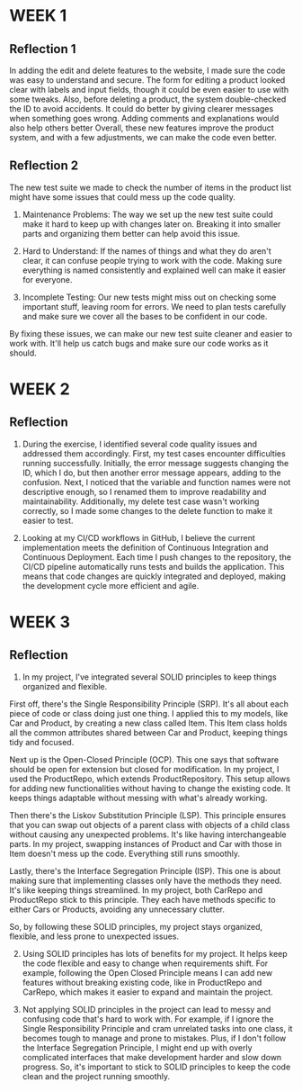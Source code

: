 

# WEEK 1

## Reflection 1

In adding the edit and delete features to the website, I made sure the code was easy to understand and secure. The form for editing a product looked clear with labels and input fields, though it could be even easier to use with some tweaks. Also, before deleting a product, the system double-checked the ID to avoid accidents. It could do better by giving clearer messages when something goes wrong. Adding comments and explanations would also help others better Overall, these new features improve the product system, and with a few adjustments, we can make the code even better.

## Reflection 2
The new test suite we made to check the number of items in the product list might have some issues that could mess up the code quality.

1. Maintenance Problems: The way we set up the new test suite could make it hard to keep up with changes later on. Breaking it into smaller parts and organizing them better can help avoid this issue.

2. Hard to Understand: If the names of things and what they do aren't clear, it can confuse people trying to work with the code. Making sure everything is named consistently and explained well can make it easier for everyone.

3. Incomplete Testing: Our new tests might miss out on checking some important stuff, leaving room for errors. We need to plan tests carefully and make sure we cover all the bases to be confident in our code.

By fixing these issues, we can make our new test suite cleaner and easier to work with. It'll help us catch bugs and make sure our code works as it should.

# WEEK 2

## Reflection 

1. During the exercise, I identified several code quality issues and addressed them accordingly. First, my test cases encounter difficulties running successfully. Initially, the error message suggests changing the ID, which I do, but then another error message appears, adding to the confusion. Next, I noticed that the variable and function names were not descriptive enough, so I renamed them to improve readability and maintainability. Additionally, my delete test case wasn't working correctly, so I made some changes to the delete function to make it easier to test.
   
2. Looking at my CI/CD workflows in GitHub, I believe the current implementation meets the definition of Continuous Integration and Continuous Deployment. Each time I push changes to the repository, the CI/CD pipeline automatically runs tests and builds the application. This means that code changes are quickly integrated and deployed, making the development cycle more efficient and agile.

# WEEK 3

## Reflection 

1. In my project, I've integrated several SOLID principles to keep things organized and flexible.

First off, there's the Single Responsibility Principle (SRP). It's all about each piece of code or class doing just one thing. I applied this to my models, like Car and Product, by creating a new class called Item. This Item class holds all the common attributes shared between Car and Product, keeping things tidy and focused.

Next up is the Open-Closed Principle (OCP). This one says that software should be open for extension but closed for modification. In my project, I used the ProductRepo, which extends ProductRepository. This setup allows for adding new functionalities without having to change the existing code. It keeps things adaptable without messing with what's already working.

Then there's the Liskov Substitution Principle (LSP). This principle ensures that you can swap out objects of a parent class with objects of a child class without causing any unexpected problems. It's like having interchangeable parts. In my project, swapping instances of Product and Car with those in Item doesn't mess up the code. Everything still runs smoothly.

Lastly, there's the Interface Segregation Principle (ISP). This one is about making sure that implementing classes only have the methods they need. It's like keeping things streamlined. In my project, both CarRepo and ProductRepo stick to this principle. They each have methods specific to either Cars or Products, avoiding any unnecessary clutter.

So, by following these SOLID principles, my project stays organized, flexible, and less prone to unexpected issues.

2. Using SOLID principles has lots of benefits for my project. It helps keep the code flexible and easy to change when requirements shift. For example, following the Open Closed Principle means I can add new features without breaking existing code, like in ProductRepo and CarRepo, which makes it easier to expand and maintain the project.

3. Not applying SOLID principles in the project can lead to messy and confusing code that's hard to work with. For example, if I ignore the Single Responsibility Principle and cram unrelated tasks into one class, it becomes tough to manage and prone to mistakes. Plus, if I don't follow the Interface Segregation Principle, I might end up with overly complicated interfaces that make development harder and slow down progress. So, it's important to stick to SOLID principles to keep the code clean and the project running smoothly.
